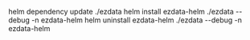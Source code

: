 helm dependency update ./ezdata
helm install ezdata-helm ./ezdata --debug -n ezdata-helm
helm uninstall ezdata-helm ./ezdata --debug -n ezdata-helm